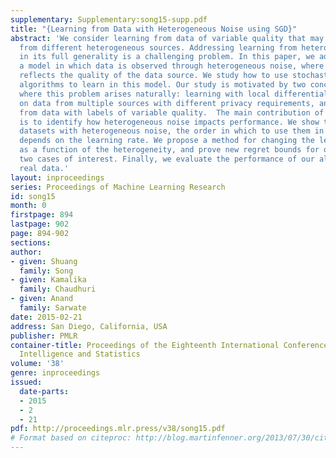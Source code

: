 ```yaml
---
supplementary: Supplementary:song15-supp.pdf
title: "{Learning from Data with Heterogeneous Noise using SGD}"
abstract: 'We consider learning from data of variable quality that may be obtained
  from different heterogeneous sources. Addressing learning from heterogeneous data
  in its full generality is a challenging problem. In this paper, we adopt instead
  a model in which data is observed through heterogeneous noise, where the noise level
  reflects the quality of the data source. We study how to use stochastic gradient
  algorithms to learn in this model. Our study is motivated by two concrete examples
  where this problem arises naturally: learning with local differential privacy based
  on data from multiple sources with different privacy requirements, and learning
  from data with labels of variable quality.  The main contribution of this paper
  is to identify how heterogeneous noise impacts performance. We show that given two
  datasets with heterogeneous noise, the order in which to use them in standard SGD
  depends on the learning rate. We propose a method for changing the learning rate
  as a function of the heterogeneity, and prove new regret bounds for our method in
  two cases of interest. Finally, we evaluate the performance of our algorithm on
  real data.'
layout: inproceedings
series: Proceedings of Machine Learning Research
id: song15
month: 0
firstpage: 894
lastpage: 902
page: 894-902
sections: 
author:
- given: Shuang
  family: Song
- given: Kamalika
  family: Chaudhuri
- given: Anand
  family: Sarwate
date: 2015-02-21
address: San Diego, California, USA
publisher: PMLR
container-title: Proceedings of the Eighteenth International Conference on Artificial
  Intelligence and Statistics
volume: '38'
genre: inproceedings
issued:
  date-parts:
  - 2015
  - 2
  - 21
pdf: http://proceedings.mlr.press/v38/song15.pdf
# Format based on citeproc: http://blog.martinfenner.org/2013/07/30/citeproc-yaml-for-bibliographies/
---
```

